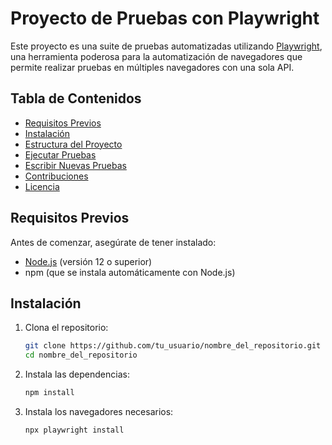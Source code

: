 # Proyecto de Pruebas con Playwright

Este proyecto es una suite de pruebas automatizadas utilizando [Playwright](https://playwright.dev/), una herramienta poderosa para la automatización de navegadores que permite realizar pruebas en múltiples navegadores con una sola API.

## Tabla de Contenidos

- [Requisitos Previos](#requisitos-previos)
- [Instalación](#instalación)
- [Estructura del Proyecto](#estructura-del-proyecto)
- [Ejecutar Pruebas](#ejecutar-pruebas)
- [Escribir Nuevas Pruebas](#escribir-nuevas-pruebas)
- [Contribuciones](#contribuciones)
- [Licencia](#licencia)

## Requisitos Previos

Antes de comenzar, asegúrate de tener instalado:

- [Node.js](https://nodejs.org/) (versión 12 o superior)
- npm (que se instala automáticamente con Node.js)

## Instalación

1. Clona el repositorio:

   ```bash
   git clone https://github.com/tu_usuario/nombre_del_repositorio.git
   cd nombre_del_repositorio

2. Instala las dependencias:
   ```bash
   npm install

3.  Instala los navegadores necesarios:

    ```bash
    npx playwright install


